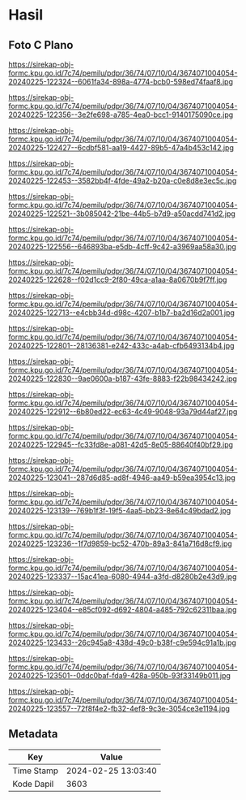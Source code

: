 # Hasil

## Foto C Plano

https://sirekap-obj-formc.kpu.go.id/7c74/pemilu/pdpr/36/74/07/10/04/3674071004054-20240225-122324--6061fa34-898a-4774-bcb0-598ed74faaf8.jpg

https://sirekap-obj-formc.kpu.go.id/7c74/pemilu/pdpr/36/74/07/10/04/3674071004054-20240225-122356--3e2fe698-a785-4ea0-bcc1-9140175090ce.jpg

https://sirekap-obj-formc.kpu.go.id/7c74/pemilu/pdpr/36/74/07/10/04/3674071004054-20240225-122427--6cdbf581-aa19-4427-89b5-47a4b453c142.jpg

https://sirekap-obj-formc.kpu.go.id/7c74/pemilu/pdpr/36/74/07/10/04/3674071004054-20240225-122453--3582bb4f-4fde-49a2-b20a-c0e8d8e3ec5c.jpg

https://sirekap-obj-formc.kpu.go.id/7c74/pemilu/pdpr/36/74/07/10/04/3674071004054-20240225-122521--3b085042-21be-44b5-b7d9-a50acdd741d2.jpg

https://sirekap-obj-formc.kpu.go.id/7c74/pemilu/pdpr/36/74/07/10/04/3674071004054-20240225-122556--646893ba-e5db-4cff-9c42-a3969aa58a30.jpg

https://sirekap-obj-formc.kpu.go.id/7c74/pemilu/pdpr/36/74/07/10/04/3674071004054-20240225-122628--f02d1cc9-2f80-49ca-a1aa-8a0670b9f7ff.jpg

https://sirekap-obj-formc.kpu.go.id/7c74/pemilu/pdpr/36/74/07/10/04/3674071004054-20240225-122713--e4cbb34d-d98c-4207-b1b7-ba2d16d2a001.jpg

https://sirekap-obj-formc.kpu.go.id/7c74/pemilu/pdpr/36/74/07/10/04/3674071004054-20240225-122801--28136381-e242-433c-a4ab-cfb6493134b4.jpg

https://sirekap-obj-formc.kpu.go.id/7c74/pemilu/pdpr/36/74/07/10/04/3674071004054-20240225-122830--9ae0600a-b187-43fe-8883-f22b98434242.jpg

https://sirekap-obj-formc.kpu.go.id/7c74/pemilu/pdpr/36/74/07/10/04/3674071004054-20240225-122912--6b80ed22-ec63-4c49-9048-93a79d44af27.jpg

https://sirekap-obj-formc.kpu.go.id/7c74/pemilu/pdpr/36/74/07/10/04/3674071004054-20240225-122945--fc33fd8e-a081-42d5-8e05-88640f40bf29.jpg

https://sirekap-obj-formc.kpu.go.id/7c74/pemilu/pdpr/36/74/07/10/04/3674071004054-20240225-123041--287d6d85-ad8f-4946-aa49-b59ea3954c13.jpg

https://sirekap-obj-formc.kpu.go.id/7c74/pemilu/pdpr/36/74/07/10/04/3674071004054-20240225-123139--769b1f3f-19f5-4aa5-bb23-8e64c49bdad2.jpg

https://sirekap-obj-formc.kpu.go.id/7c74/pemilu/pdpr/36/74/07/10/04/3674071004054-20240225-123236--1f7d9859-bc52-470b-89a3-841a716d8cf9.jpg

https://sirekap-obj-formc.kpu.go.id/7c74/pemilu/pdpr/36/74/07/10/04/3674071004054-20240225-123337--15ac41ea-6080-4944-a3fd-d8280b2e43d9.jpg

https://sirekap-obj-formc.kpu.go.id/7c74/pemilu/pdpr/36/74/07/10/04/3674071004054-20240225-123404--e85cf092-d692-4804-a485-792c62311baa.jpg

https://sirekap-obj-formc.kpu.go.id/7c74/pemilu/pdpr/36/74/07/10/04/3674071004054-20240225-123433--26c945a8-438d-49c0-b38f-c9e594c91a1b.jpg

https://sirekap-obj-formc.kpu.go.id/7c74/pemilu/pdpr/36/74/07/10/04/3674071004054-20240225-123501--0ddc0baf-fda9-428a-950b-93f33149b011.jpg

https://sirekap-obj-formc.kpu.go.id/7c74/pemilu/pdpr/36/74/07/10/04/3674071004054-20240225-123557--72f8f4e2-fb32-4ef8-9c3e-3054ce3e1194.jpg


## Metadata

| Key        | Value               |
| ---------- | ------------------- |
| Time Stamp | 2024-02-25 13:03:40 |
| Kode Dapil | 3603                |



